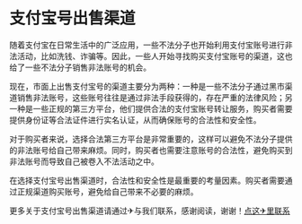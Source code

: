 # 支付宝号出售渠道

随着支付宝在日常生活中的广泛应用，一些不法分子也开始利用支付宝账号进行非法活动，比如洗钱、诈骗等。因此，一些人开始寻找购买支付宝账号的渠道，这也给了一些不法分子销售非法账号的机会。

现在，市面上出售支付宝号的渠道主要分为两种：一种是一些不法分子通过黑市渠道销售非法账号，这些账号往往是通过非法手段获得的，存在严重的法律风险；另一种是一些正规的第三方平台，他们提供合法的支付宝账号转让服务，购买者需要提供身份证等合法证件进行实名认证，从而确保账号的合法性和安全性。

对于购买者来说，选择合法第三方平台是非常重要的，这样可以避免不法分子提供的非法账号给自己带来麻烦。同时，购买者也需要注意账号的合法性，避免购买到非法账号而导致自己被卷入不法活动之中。

在选择支付宝号出售渠道时，合法性和安全性是最重要的考量因素。购买者需要通过正规渠道购买账号，避免给自己带来不必要的麻烦。

更多关于支付宝号出售渠道请通过✈与我们联系，感谢阅读，谢谢！[点这✈里联系](https://abc.k02.cc)